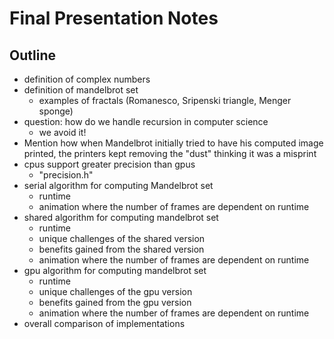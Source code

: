 # Final Presentation Notes

## Outline

* definition of complex numbers
* definition of mandelbrot set
    * examples of fractals (Romanesco, Sripenski triangle, Menger sponge)
* question: how do we handle recursion in computer science
    * we avoid it!
* Mention how when Mandelbrot initially tried to have his computed image printed, the printers kept removing the "dust" thinking it was a misprint
* cpus support greater precision than gpus
    * "precision.h"
* serial algorithm for computing Mandelbrot set
    * runtime
    * animation where the number of frames are dependent on runtime
* shared algorithm for computing mandelbrot set
    * runtime
    * unique challenges of the shared version
    * benefits gained from the shared version
    * animation where the number of frames are dependent on runtime
* gpu algorithm for computing mandelbrot set
    * runtime
    * unique challenges of the gpu version
    * benefits gained from the gpu version
    * animation where the number of frames are dependent on runtime
* overall comparison of implementations

